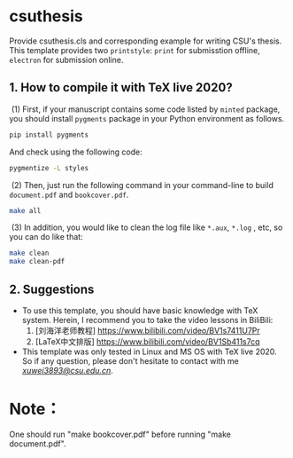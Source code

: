 # csuthesis
Provide csuthesis.cls and corresponding example for writing CSU's thesis. This template provides two `printstyle`: `print` for submisstion offline, `electron` for submission online.

## 1. How to compile it with TeX live 2020?

​    (1) First, if your manuscript contains some code listed by `minted` package, you should install `pygments` package in your Python environment as follows.

```bash
pip install pygments
```

And check using the following code:

```bash
pygmentize -L styles
```

​    (2) Then, just run the following command in your command-line to build `document.pdf` and `bookcover.pdf`.

```bash
make all
```

​    (3) In addition, you would like to clean the log file like `*.aux`, `*.log` , etc, so you can do like that:

```bash
make clean
make clean-pdf
```

## 2. Suggestions

   * To use this template, you should have  basic knowledge with TeX system. Herein, I recommend you to take the video lessons in BiliBili:
     1. [刘海洋老师教程] https://www.bilibili.com/video/BV1s7411U7Pr
     2. [LaTeX中文排版] https://www.bilibili.com/video/BV1Sb411s7cq
   * This template was only tested in Linux and MS OS with TeX live 2020. So if any question, please don't hesitate to contact with me *xuwei3893@csu.edu.cn*.

# Note：

One should run "make bookcover.pdf" before running "make document.pdf".

